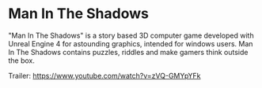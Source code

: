 # Man In The Shadows
"Man In The Shadows" is a story based 3D computer game developed with Unreal Engine 4 for astounding graphics, intended for windows users. Man In The Shadows contains puzzles, riddles and make gamers think outside the box.

Trailer: https://www.youtube.com/watch?v=zVQ-GMYpYFk
